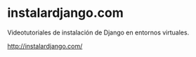 # instalardjango.com

Videotutoriales de instalación de Django en entornos virtuales.

http://instalardjango.com/